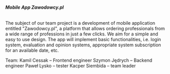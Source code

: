 ###### **Mobile App Zawodowcy.pl**


The subject of our team project is a development of mobile application entitled "Zawodowcy.pl", 
 a platform that allows ordering professionals from a wide range of professions 
in just a few clicks. We aim for a simple and easy to use design. The app will implement
basic functionalities, i.e. login system, evaluation and opinion systems, appropriate system
subscription for an available date, etc.

Team:
Kamil Cessak – Frontend engineer
Szymon Jędrych – Backend engineer
Paweł Lysko – tester
Kacper Siembida – team leader 
